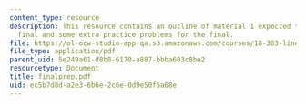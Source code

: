 ```yaml
---
content_type: resource
description: This resource contains an outline of material 1 expected to know for
  final and some extra practice problems for the final.
file: https://ol-ocw-studio-app-qa.s3.amazonaws.com/courses/18-303-linear-partial-differential-equations-fall-2006/ec5b7d8da2e36b6e2c6e0d9e50f5a68e_finalprep.pdf
file_type: application/pdf
parent_uid: 5e249a61-d8b8-6170-a887-bbba603c8be2
resourcetype: Document
title: finalprep.pdf
uid: ec5b7d8d-a2e3-6b6e-2c6e-0d9e50f5a68e
---
```

